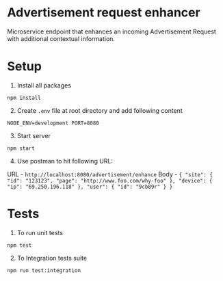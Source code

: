 # Advertisement request enhancer
Microservice endpoint that enhances an incoming Advertisement Request with additional contextual information.

# Setup

1. Install all packages

`npm install`

2. Create `.env` file at root directory and add following content

`NODE_ENV=development
PORT=8080`

3. Start server

`npm start`

4. Use postman to hit following URL:

URL - `http://localhost:8080/advertisement/enhance`
Body - ```{
	"site": {
		"id": "123123",
		"page": "http://www.foo.com/why-foo"
	},
	"device": {
		"ip": "69.250.196.118"
	},
	"user": {
		"id": "9cb89r"
	}
}```

# Tests

1. To run unit tests

`npm test`

2. To Integration tests suite

`npm run test:integration`


